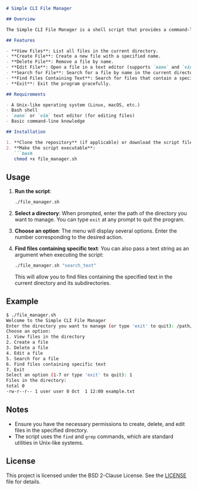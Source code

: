 ```markdown
# Simple CLI File Manager

## Overview

The Simple CLI File Manager is a shell script that provides a command-line interface for managing files and directories. It allows users to perform various file operations such as viewing, creating, deleting, editing, searching for files, and finding files containing specific text. This tool is designed for users who prefer a lightweight and straightforward way to manage files directly from the terminal.

## Features

- **View Files**: List all files in the current directory.
- **Create File**: Create a new file with a specified name.
- **Delete File**: Remove a file by name.
- **Edit File**: Open a file in a text editor (supports `nano` and `vim`).
- **Search for File**: Search for a file by name in the current directory and its subdirectories.
- **Find Files Containing Text**: Search for files that contain a specific text string (passed as an argument when executing the script).
- **Exit**: Exit the program gracefully.

## Requirements

- A Unix-like operating system (Linux, macOS, etc.)
- Bash shell
- `nano` or `vim` text editor (for editing files)
- Basic command-line knowledge

## Installation

1. **Clone the repository** (if applicable) or download the script file.
2. **Make the script executable**:
   ```bash
   chmod +x file_manager.sh
   ```

## Usage

1. **Run the script**:
   ```bash
   ./file_manager.sh
   ```

2. **Select a directory**: When prompted, enter the path of the directory you want to manage. You can type `exit` at any prompt to quit the program.

3. **Choose an option**: The menu will display several options. Enter the number corresponding to the desired action.

4. **Find files containing specific text**: You can also pass a text string as an argument when executing the script:
   ```bash
   ./file_manager.sh "search_text"
   ```

   This will allow you to find files containing the specified text in the current directory and its subdirectories.

## Example

```bash
$ ./file_manager.sh
Welcome to the Simple CLI File Manager
Enter the directory you want to manage (or type 'exit' to quit): /path/to/directory
Choose an option:
1. View files in the directory
2. Create a file
3. Delete a file
4. Edit a file
5. Search for a file
6. Find files containing specific text
7. Exit
Select an option (1-7 or type 'exit' to quit): 1
Files in the directory:
total 0
-rw-r--r-- 1 user user 0 Oct  1 12:00 example.txt
```

## Notes

- Ensure you have the necessary permissions to create, delete, and edit files in the specified directory.
- The script uses the `find` and `grep` commands, which are standard utilities in Unix-like systems.

## License

This project is licensed under the BSD 2-Clause License. See the [LICENSE](LICENSE) file for details.
